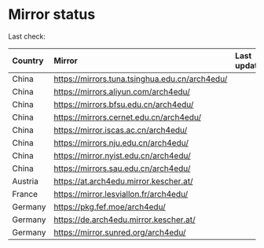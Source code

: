 <script src="./time.js"></script>
# Mirror status
Last check: <script type="text/javascript">localize(1728796913.4439852);</script>

|Country|Mirror|Last update|
|:------|:-----|:----------|
|China|https://mirrors.tuna.tsinghua.edu.cn/arch4edu/|<script type="text/javascript">localize(1728758333);</script>|
|China|https://mirrors.aliyun.com/arch4edu/|<script type="text/javascript">localize(1728758333);</script>|
|China|https://mirrors.bfsu.edu.cn/arch4edu/|<script type="text/javascript">localize(1728758333);</script>|
|China|https://mirrors.cernet.edu.cn/arch4edu/|<script type="text/javascript">localize(1728758333);</script>|
|China|https://mirror.iscas.ac.cn/arch4edu/|<script type="text/javascript">localize(1728758333);</script>|
|China|https://mirrors.nju.edu.cn/arch4edu/|<script type="text/javascript">localize(1728758333);</script>|
|China|https://mirror.nyist.edu.cn/arch4edu/|<script type="text/javascript">localize(1728758333);</script>|
|China|https://mirrors.sau.edu.cn/arch4edu/|<script type="text/javascript">localize(1728758333);</script>|
|Austria|https://at.arch4edu.mirror.kescher.at/|<script type="text/javascript">localize(1728758333);</script>|
|France|https://mirror.lesviallon.fr/arch4edu/|<script type="text/javascript">localize(1728758333);</script>|
|Germany|https://pkg.fef.moe/arch4edu/|<script type="text/javascript">localize(1728758333);</script>|
|Germany|https://de.arch4edu.mirror.kescher.at/|<script type="text/javascript">localize(1728758333);</script>|
|Germany|https://mirror.sunred.org/arch4edu/|<script type="text/javascript">localize(1728758333);</script>|

<script src="./tablefilter/tablefilter.js"></script>
<script src="./table.js"></script>